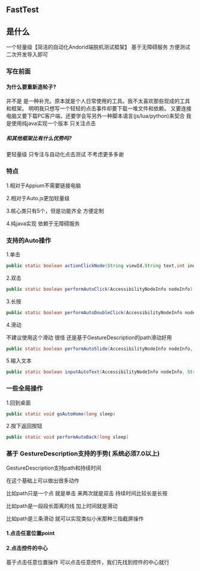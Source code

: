 ## FastTest

## 是什么

一个轻量级【简洁的自动化Andorid端脱机测试框架】 
基于无障碍服务 方便测试二次开发导入即可

### 写在前面

#### 为什么要重新造轮子?

并不是 是一种补充。原本就是个人日常使用的工具。我不太喜欢那些现成的工具和框架。
明明我只想写一个轻轻的点击事件却要下载一堆文件和依赖。
又要连接电脑又要下载PC客户端，还要学会写另外一种脚本语言(js/lua/python)来契合
我是使用纯java实现一个版本 只关注点击

##### 和其他框架比有什么优势吗?

更轻量级 只专注与自动化点击测试 不考虑更多多谢

### 特点

1.相对于Appium不需要链接电脑

2.相对于Auto.js更加轻量级

3.核心类只有5个，但是功能齐全 方便定制

4.纯java实现 依赖于无障碍服务


### 支持的Auto操作

1.单击

```java
public static boolean actionClickNode(String viewId,String text,int index,ClickAction clickAction,long sleep)
```

2.双击

```java
public static boolean performAutoClick(AccessibilityNodeInfo nodeInfo)
```

3.长按

```java
public static boolean performAutoDoubleClick(AccessibilityNodeInfo nodeInfo)
```

4.滑动

不建议使用这个滑动 很怪 还是基于GestureDescription的path滑动好用

```java
public static boolean performAutoSlide(AccessibilityNodeInfo nodeInfo, boolean direction) {
```

5.输入文本

```java
public static boolean inputAutoText(AccessibilityNodeInfo nodeInfo, String text) 
```

### 一些全局操作 

1.回到桌面

```java
public static void goAutoHome(long sleep) 
```

2.按下返回按钮

```java
public static void performAutoBack(long sleep) 
```


### 基于 GestureDescription支持的手势( 系统必须7.0以上)

GestureDescription支持path和持续时间

在这个基础上可以做出很多动作

比如path只是一个点 就是单击 来两次就是双击 持续时间比较长是长按

比如path是一段段长距离的线 加上时间就是滑动

比如path是三条滑动 就可以实现类似小米那种三指截屏操作

#### 1.点击任意位置point


#### 2.点击控件的中心

基于点击任意位置操作 可以点击任意控件，我们先找到控件的中心就行






